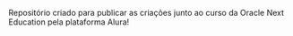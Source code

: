 Repositório criado para publicar as criações junto ao curso da Oracle Next Education pela plataforma Alura!
